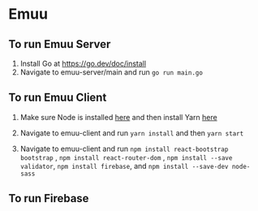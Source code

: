 # Emuu

## To run Emuu Server

1. Install Go at https://go.dev/doc/install
2. Navigate to emuu-server/main and run `go run main.go`

## To run Emuu Client

1. Make sure Node is installed [here](https://docs.npmjs.com/downloading-and-installing-node-js-and-npm) and then install Yarn [here](https://classic.yarnpkg.com/en/docs/install#windows-stable)
2. Navigate to emuu-client and run `yarn install` and then `yarn start`

3. Navigate to emuu-client and run `npm install react-bootstrap bootstrap` , `npm install react-router-dom` , `npm install --save validator`, `npm install firebase`, and `npm install --save-dev node-sass`

## To run Firebase
